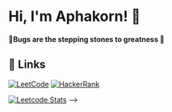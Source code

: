 # Hi, I'm Aphakorn! 👋

#### 🐞Bugs are the stepping stones to greatness 🌟

## 🔗 Links
[![LeetCode](https://img.shields.io/badge/leetcode-FFA116?style=for-the-badge&logo=leetcode&logoColor=white)](https://leetcode.com/aphakorn_a/)
[![HackerRank](https://img.shields.io/badge/hackerrank-00EA64?style=for-the-badge&logo=hackerrank&logoColor=white)](https://www.hackerrank.com/profile/aphakorn_a/)
<!-- 
<!-- image + link -->
[![Leetcode Stats](https://leetcard.jacoblin.cool/aphakorn_a?theme=dark&font=IBM%20Plex%20Sans%20Thai)](https://leetcode.com/aphakorn_a)
-->

<!--
![LeetCode Stats](https://leetcard.jacoblin.cool/aphakorn_a?theme=dark&font=IBM%20Plex%20Sans%20Thai)
-->


<!--
![Profile Views](https://komarev.com/ghpvc/?username=ASonneP&color=orange)
-->
<!--
## 🚀 About Me
- 🔭 I’m currently working on various coding challenges.
- 🌱 I’m currently learning advanced algorithms and data structures.
- 👯 I’m looking to collaborate on open-source projects.
- 🤔 I’m looking for help with improving my competitive programming skills.
- 💬 Ask me about web development and problem-solving techniques.
- 📫 How to reach me: [LinkedIn](https://www.linkedin.com/in/aphakorn)
- 😄 Pronouns: He/Him
- ⚡ Fun fact: I love solving puzzles and brainteasers!
-->
<!--
## 📊 GitHub Stats
![Aphakorn's GitHub stats](https://github-readme-stats.vercel.app/api?username=ASonneP&show_icons=true&theme=radical)
-->

<!--
## 🏆 Top Skills
- **Languages**: JavaScript, Python, C++
- **Frameworks**: React, Node.js, Express
- **Tools**: Git, Docker, VS Code

## 💡 Projects
- [Project 1](https://github.com/ASonneP/project1) - A brief description of Project 1.
- [Project 2](https://github.com/ASonneP/project2) - A brief description of Project 2.

## 🤝 Connect with Me
[![LinkedIn](https://img.shields.io/badge/LinkedIn-0077B5?style=for-the-badge&logo=linkedin&logoColor=white)](https://www.linkedin.com/in/aphakorn)
[![Twitter](https://img.shields.io/badge/Twitter-1DA1F2?style=for-the-badge&logo=twitter&logoColor=white)](https://twitter.com/aphakorn)

-->

<!--
**ASonneP/ASonneP** is a ✨ _special_ ✨ repository because its `README.md` (this file) appears on your GitHub profile.

Here are some ideas to get you started:

- 🔭 I’m currently working on ...
- 🌱 I’m currently learning ...
- 👯 I’m looking to collaborate on ...
- 🤔 I’m looking for help with ...
- 💬 Ask me about ...
- 📫 How to reach me: ...
- 😄 Pronouns: ...
- ⚡ Fun fact: ...
-->
